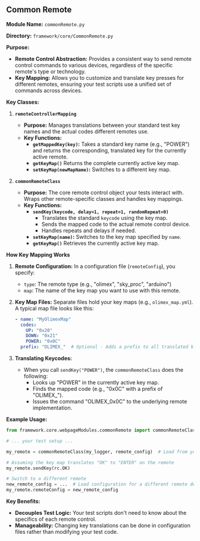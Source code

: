## Common Remote

**Module Name:** `commonRemote.py`

**Directory:** `framework/core/CommonRemote.py`

**Purpose:**

* **Remote Control Abstraction:** Provides a consistent way to send remote control commands to various devices, regardless of the specific remote's type or technology.
* **Key Mapping:** Allows you to customize and translate key presses for different remotes, ensuring your test scripts use a unified set of commands across devices.

**Key Classes:**

1. **`remoteControllerMapping`**
   * **Purpose:** Manages translations between your standard test key names and the actual codes different remotes use.
   * **Key Functions:**
     * **`getMappedKey(key)`:** Takes a standard key name (e.g., "POWER") and returns the corresponding, translated key for the currently active remote.
     * **`getKeyMap()`** Returns the complete currently active key map.
     * **`setKeyMap(newMapName)`:** Switches to a different key map.

2. **`commonRemoteClass`**
   * **Purpose:** The core remote control object your tests interact with. Wraps other remote-specific classes and handles key mappings.
   * **Key Functions:**
     * **`sendKey(keycode, delay=1, repeat=1, randomRepeat=0)`**
        * Translates the standard `keycode` using the key map.
        * Sends the mapped code to the actual remote control device.
        * Handles repeats and delays if needed.
     * **`setKeyMap(name)`:**  Switches to the key map specified by `name`.
     * **`getKeyMap()`** Retrieves the currently active key map.

**How Key Mapping Works**

1. **Remote Configuration:** In a configuration file (`remoteConfig`), you specify:
   * `type`: The remote type (e.g., "olimex", "sky_proc", "arduino")
   * `map`:  The name of the key map you want to use with this remote.

2. **Key Map Files:** Separate files hold your key maps (e.g., `olimex_map.yml`). A typical map file looks like this:
   ```yaml
   - name: "MyOlimexMap"
     codes:
       UP: "0x20"
       DOWN: "0x21"
       POWER: "0x0C"
     prefix: "OLIMEX_"  # Optional - Adds a prefix to all translated keys
   ```

2. **Translating Keycodes:**
   * When you call `sendKey("POWER")`, the `commonRemoteClass` does the following:
      * Looks up "POWER" in the currently active key map.
      * Finds the mapped code (e.g., "0x0C" with a prefix of "OLIMEX_").
      * Issues the command "OLIMEX_0x0C" to the underlying remote implementation.

**Example Usage:**

```python
from framework.core.webpageModules.commonRemote import commonRemoteClass

# ... your test setup ...

my_remote = commonRemoteClass(my_logger, remote_config)  # Load from your configuration

# Assuming the key map translates "OK" to "ENTER" on the remote
my_remote.sendKey(rc.OK) 

# Switch to a different remote
new_remote_config = ...  # Load configuration for a different remote device
my_remote.remoteConfig = new_remote_config  
```

**Key Benefits:**

* **Decouples Test Logic:** Your test scripts don't need to know about the specifics of each remote control.
* **Manageability:**  Changing key translations can be done in configuration files rather than modifying your test code.

